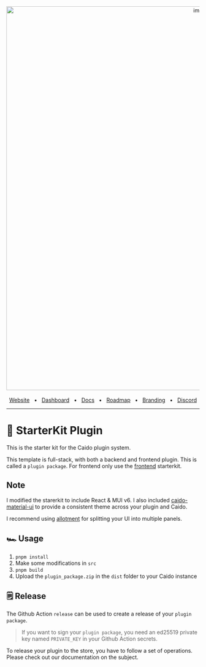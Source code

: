 <div align="center">
  <img width="1000" alt="image" src="https://user-images.githubusercontent.com/6225588/211916659-567751d1-0225-402b-9141-4145c18b0834.png">

  <br />
  <br />
  <a href="https://caido.io/">Website</a>
  <span>&nbsp;&nbsp;•&nbsp;&nbsp;</span>
  <a href="https://dashboard.caido.io/">Dashboard</a>
  <span>&nbsp;&nbsp;•&nbsp;&nbsp;</span>
  <a href="https://docs.caido.io/" target="_blank">Docs</a>
  <span>&nbsp;&nbsp;•&nbsp;&nbsp;</span>
  <a href="https://links.caido.io/roadmap">Roadmap</a>
  <span>&nbsp;&nbsp;•&nbsp;&nbsp;</span>
  <a href="https://github.com/caido/caido/tree/main/brand">Branding</a>
  <span>&nbsp;&nbsp;•&nbsp;&nbsp;</span>
  <a href="https://links.caido.io/www-discord" target="_blank">Discord</a>
  <br />
  <hr />
</div>

# 🔰 StarterKit Plugin

This is the starter kit for the Caido plugin system.

This template is full-stack, with both a backend and frontend plugin. This is called a `plugin package`.
For frontend only use the [frontend](https://github.com/caido/frontend) starterkit.

## Note

I modified the starerkit to include React & MUI v6. I also included [caido-material-ui](https://github.com/bebiksior/caido-materialui) to provide a consistent theme across your plugin and Caido.

I recommend using [allotment](https://github.com/johnwalley/allotment) for splitting your UI into multiple panels.

## 🏎️ Usage

1. `pnpm install`
1. Make some modifications in `src`
1. `pnpm build`
1. Upload the `plugin_package.zip` in the `dist` folder to your Caido instance

## 🗒️ Release

The Github Action `release` can be used to create a release of your `plugin package`.

> If you want to sign your `plugin package`, you need an ed25519 private key named `PRIVATE_KEY` in your Github Action secrets.

To release your plugin to the store, you have to follow a set of operations. Please check out our documentation on the subject.

